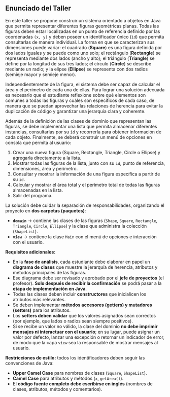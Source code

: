 ## Enunciado del Taller

En este taller se propone construir un sistema orientado a objetos en Java que permita representar diferentes figuras geométricas planas. Todas las figuras deben estar localizadas en un punto de referencia definido por las coordenadas `(x, y)` y deben poseer un identificador único (`id`) que permita consultarlas de manera individual. La forma en que se caracterizan sus dimensiones puede variar: el cuadrado (**Square**) es una figura definida por dos lados iguales y se puede como uno solo; el rectángulo (**Rectangle**) se representa mediante dos lados (ancho y alto); el triángulo (**Triangle**) se define por la longitud de sus tres lados; el círculo (**Circle**) se describe mediante un radio; y la elipse (**Ellipse**) se representa con dos radios (semieje mayor y semieje menor).

Independientemente de la figura, el sistema debe ser capaz de calcular el área y el perímetro de cada una de ellas. Para lograr una solución adecuada es necesario que el estudiante reflexione sobre qué elementos son comunes a todas las figuras y cuáles son específicos de cada caso, de manera que se puedan aprovechar las relaciones de herencia para evitar la duplicación de código y garantizar una jerarquía clara y coherente.

Además de la definición de las clases de dominio que representan las figuras, se debe implementar una lista que permita almacenar diferentes instancias, consultarlas por su `id` y recorrerla para obtener información de cada objeto. Finalmente, se deberá construir un menú de opciones en consola que permita al usuario:

1. Crear una nueva figura (Square, Rectangle, Triangle, Circle o Ellipse) y agregarla directamente a la lista.
2. Mostrar todas las figuras de la lista, junto con su `id`, punto de referencia, dimensiones, área y perímetro.
3. Consultar y mostrar la información de una figura específica a partir de su `id`.
4. Calcular y mostrar el área total y el perímetro total de todas las figuras almacenadas en la lista.
5. Salir del programa.

La solución debe cuidar la separación de responsabilidades, organizando el proyecto en **dos carpetas (paquetes)**:

* **`domain`** → contiene las clases de las figuras (`Shape`, `Square`, `Rectangle`, `Triangle`, `Circle`, `Ellipse`) y la clase que administra la colección (`ShapeList`).
* **`view`** → contiene la clase `Main` con el menú de opciones e interacción con el usuario.

**Requisitos adicionales:**

* En la **fase de análisis**, cada estudiante debe elaborar en papel un **diagrama de clases** que muestre la jerarquía de herencia, atributos y métodos principales de las figuras.
* Ese diagrama debe ser revisado y aprobado por el **jefe de proyectos** (el profesor). **Solo después de recibir la confirmación** se podrá pasar a la **etapa de implementación en Java**.
* Todas las clases deben incluir **constructores** que inicialicen los atributos más relevantes.
* Se deben implementar **métodos accesores (getters) y mutadores (setters)** para los atributos.
* Los **setters deben validar** que los valores asignados sean correctos (por ejemplo, que lados o radios sean siempre positivos).
* Si se recibe un valor no válido, la clase del dominio **no debe imprimir mensajes ni interactuar con el usuario**; en su lugar, puede asignar un valor por defecto, lanzar una excepción o retornar un indicador de error, de modo que la capa `view` sea la responsable de mostrar mensajes al usuario.

**Restricciones de estilo:** todos los identificadores deben seguir las convenciones de Java:

* **Upper Camel Case** para nombres de clases (`Square`, `ShapeList`).
* **Camel Case** para atributos y métodos (`x`, `getArea()`).
* El **código fuente completo debe escribirse en inglés** (nombres de clases, atributos, métodos y comentarios).
